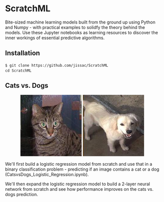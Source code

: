 # ScratchML
Bite-sized machine learning models built from the ground up using Python and Numpy - with practical examples to solidfy the theory behind the models. Use these Jupyter notebooks as learning resources to discover the inner workings of essential predictive algorithms.

## Installation
`$ git clone https://github.com/jissac/ScratchML`     
`cd ScratchML`

## Cats vs. Dogs
<p align="center"> <img src="./images/cat.1.jpg">      <img src="/images/dog.10682.jpg" </p>

We'll first build a logistic regression model from scratch and use that in a binary classification problem - predicting if an image contains a cat or a dog (CatsvsDogs_Logistic_Regression.ipynb).    

We'll then expand the logistic regression model to build a 2-layer neural network from scratch and see how performance improves on the cats vs. dogs prediction.
 
